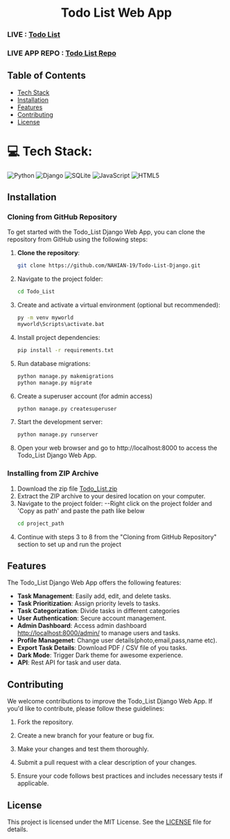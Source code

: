 <h1 align="center">Todo List Web App</h1>

### LIVE : <a href="https://todo-list.nahiannazeeb19.repl.co">Todo List</a>
### LIVE APP REPO : <a href="https://github.com/NAHIAN-19/Todo-List">Todo List Repo</a>

## Table of Contents
- [Tech Stack](#tech_stack)
- [Installation](#installation)
- [Features](#features)
- [Contributing](#contributing)
- [License](#license)

# 💻 Tech Stack:
![Python](https://img.shields.io/badge/python-3670A0?style=for-the-badge&logo=python&logoColor=ffdd54) 
![Django](https://img.shields.io/badge/django-%23092E20.svg?style=for-the-badge&logo=django&logoColor=white)
![SQLite](https://img.shields.io/badge/sqlite-%2307405e.svg?style=for-the-badge&logo=sqlite&logoColor=white)
![JavaScript](https://img.shields.io/badge/javascript-%23323330.svg?style=for-the-badge&logo=javascript&logoColor=%23F7DF1E)
![HTML5](https://img.shields.io/badge/html5-%23E34F26.svg?style=for-the-badge&logo=html5&logoColor=white)

## Installation

### Cloning from GitHub Repository

To get started with the Todo_List Django Web App, you can clone the repository from GitHub using the following steps:

1. **Clone the repository**:

   ```bash
   git clone https://github.com/NAHIAN-19/Todo-List-Django.git
   
2. Navigate to the project folder:
   ```bash
   cd Todo_List
   
3. Create and activate a virtual environment (optional but recommended):
   ```bash
   py -m venv myworld
   myworld\Scripts\activate.bat
4. Install project dependencies:
   ```bash
   pip install -r requirements.txt
   
5. Run database migrations:
   ```bash
   python manage.py makemigrations
   python manage.py migrate
   
7. Create a superuser account (for admin access)
   ```bash
   python manage.py createsuperuser
   
8. Start the development server:
   ```bash
   python manage.py runserver
   
9. Open your web browser and go to http://localhost:8000 to access the Todo_List Django Web App.
### Installing from ZIP Archive

1. Download the zip file <a href="https://github.com/NAHIAN-19/Todo-List-Django/blob/main/Todo_List.zip">Todo_List.zip</a>
2. Extract the ZIP archive to your desired location on your computer.
4. Navigate to the project folder:
   --Right click on the project folder and 'Copy as path' and paste the path like below
   ```bash
   cd project_path
6. Continue with steps 3 to 8 from the "Cloning from GitHub Repository" section to set up and run the project

## Features

The Todo_List Django Web App offers the following features:

- **Task Management**: Easily add, edit, and delete tasks.
- **Task Prioritization**: Assign priority levels to tasks.
- **Task Categorization**: Divide tasks in different categories
- **User Authentication**: Secure account management.
- **Admin Dashboard**: Access admin dashboard [http://localhost:8000/admin/](http://localhost:8000/admin/) to manage users and tasks.
- **Profile Managemet**: Change user details(photo,email,pass,name etc).
- **Export Task Details**: Download PDF / CSV file of you tasks.
- **Dark Mode**: Trigger Dark theme for awesome experience.
- **API**: Rest API for task and user data.

## Contributing

We welcome contributions to improve the Todo_List Django Web App. If you'd like to contribute, please follow these guidelines:

1. Fork the repository.

2. Create a new branch for your feature or bug fix.

3. Make your changes and test them thoroughly.

4. Submit a pull request with a clear description of your changes.

5. Ensure your code follows best practices and includes necessary tests if applicable.

## License

This project is licensed under the MIT License. See the [LICENSE](LICENSE) file for details.
